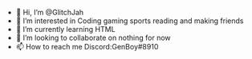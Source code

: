 - 👋 Hi, I’m @GlitchJah
- 👀 I’m interested in Coding gaming sports reading and making friends
- 🌱 I’m currently learning HTML
- 💞️ I’m looking to collaborate on nothing for now 
- 📫 How to reach me Discord:GenBoy#8910

<!---
GlitchJah/GlitchJah is a ✨ special ✨ repository because its `README.md` (this file) appears on your GitHub profile.
You can click the Preview link to take a look at your changes.
--->
